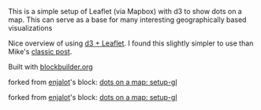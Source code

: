 This is a simple setup of Leaflet (via Mapbox) with d3 to show dots on a map. This can serve as a base for many interesting geographically based visualizations

Nice overview of using [d3 + Leaflet](http://chriszetter.com/blog/2014/06/15/building-a-voronoi-map-with-d3-and-leaflet/). 
I found this slightly simpler to use than Mike's [classic post](http://bost.ocks.org/mike/leaflet/).



Built with [blockbuilder.org](http://blockbuilder.org)

forked from <a href='http://bl.ocks.org/enjalot/'>enjalot</a>'s block: <a href='http://bl.ocks.org/enjalot/18cb7a77b2d9de597b86'>dots on a map: setup-gl</a>

forked from <a href='http://bl.ocks.org/enjalot/'>enjalot</a>'s block: <a href='http://bl.ocks.org/enjalot/dc1ce756527c072885dc'>dots on a map: setup-gl</a>